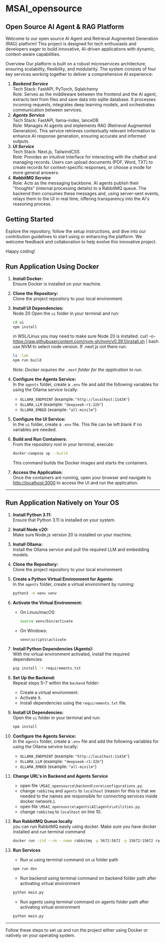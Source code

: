 # MSAI_opensource

## Open Source AI Agent & RAG Platform

Welcome to our open source AI Agent and Retrieval Augmented Generation (RAG) platform! This project is designed for tech enthusiasts and developers eager to build innovative, AI-driven applications with dynamic, context-aware capabilities.

Overview
Our platform is built on a robust microservices architecture, ensuring scalability, flexibility, and modularity. The system consists of four key services working together to deliver a comprehensive AI experience:

1. **_Backend Service_**<br>
   Tech Stack: FastAPI, PyTorch, Sqlalchemy<br>
   Role: Serves as the middleware between the frontend and the AI agent, extracts text from files and save data into sqlite database. It processes incoming requests, integrates deep learning models, and orchestrates communication between services.
2. **_Agents Service_**<br>
   Tech Stack: FastAPI, llama-index, lanceDB<br>
   Role: Manages AI agents and implements RAG (Retrieval Augmented Generation). This service retrieves contextually relevant information to enhance AI response generation, ensuring accurate and informed outputs.
3. **_UI Service_**<br>
   Tech Stack: Next.js, TailwindCSS<br>
   Role: Provides an intuitive interface for interacting with the chatbot and managing records. Users can upload documents (PDF, Word, TXT) to create records for context-specific responses, or choose a mode for more general answers.
4. **_RabbitMQ Service_**<br>
   Role: Acts as the messaging backbone. AI agents publish their "thoughts" (internal processing details) to a RabbitMQ queue. The backend then consumes these messages and, using server-sent events, relays them to the UI in real time, offering transparency into the AI's reasoning process.
   <br/>

## Getting Started

Explore the repository, follow the setup instructions, and dive into our contribution guidelines to start using or enhancing the platform. We welcome feedback and collaboration to help evolve this innovative project.

Happy coding!

## Run Application Using Docker

1. **Install Docker:**  
   Ensure Docker is installed on your machine.

2. **Clone the Repository:**  
   Clone the project repository to your local environment.

3. **Install UI Dependencies:**  
   Node 20
   Open the `ui` folder in your terminal and run:

   ```bash
   cd ui
   npm install
   ```
   in WSL/Linux you may need to make sure Node 20 is installed.
   curl -o- https://raw.githubusercontent.com/nvm-sh/nvm/v0.39.1/install.sh | bash
   use NVM to select node version. If .next js not there run:
   ```bash
   ls -lah
   npm run build
   ```

   _Note: Docker requires the `.next` folder for the application to run._

5. **Configure the Agents Service:**  
   In the `agents` folder, create a `.env` file and add the following variables for using the Ollama service locally:

   - `OLLAMA_ENDPOINT` (example: `"http://localhost:11434"`)
   - `OLLAMA_LLM` (example: `"deepseek-r1:32b"`)
   - `OLLAMA_EMBED` (example: `"all-minilm"`)

6. **Configure the UI Service:**  
   In the `ui` folder, create a `.env` file. This file can be left blank if no variables are needed.

7. **Build and Run Containers:**  
   From the repository root in your terminal, execute:

   ```bash
   docker-compose up --build
   ```

   This command builds the Docker images and starts the containers.

8. **Access the Application:**  
   Once the containers are running, open your browser and navigate to [http://localhost:3000](http://localhost:3000) to access the UI and run the application.

---

## Run Application Natively on Your OS

1. **Install Python 3.11:**  
   Ensure that Python 3.11 is installed on your system.

2. **Install Node v20:**  
   Make sure Node.js version 20 is installed on your machine.

3. **Install Ollama:**  
   Install the Ollama service and pull the required LLM and embedding models.

4. **Clone the Repository:**  
   Clone the project repository to your local environment.

5. **Create a Python Virtual Environment for Agents:**  
   In the `agents` folder, create a virtual environment by running:

   ```bash
   python3 -m venv venv
   ```

6. **Activate the Virtual Environment:**

   - On Linux/macOS:
     ```bash
     source venv/bin/activate
     ```
   - On Windows:
     ```bash
     venv\scripts\activate
     ```

7. **Install Python Dependencies (Agents):**  
   With the virtual environment activated, install the required dependencies:

   ```bash
   pip install -r requirements.txt
   ```

8. **Set Up the Backend:**  
   Repeat steps 5–7 within the `backend` folder:

   - Create a virtual environment.
   - Activate it.
   - Install dependencies using the `requirements.txt` file.

9. **Install UI Dependencies:**  
   Open the `ui` folder in your terminal and run:

   ```bash
   npm install
   ```

10. **Configure the Agents Service:**  
    In the `agents` folder, create a `.env` file and add the following variables for using the Ollama service locally:

    - `OLLAMA_ENDPOINT` (example: `"http://localhost:11434"`)
    - `OLLAMA_LLM` (example: `"deepseek-r1:32b"`)
    - `OLLAMA_EMBED` (example: `"all-minilm"`)

11. **Change URL's in Backend and Agents Service**

    - open file `\MSAI_opensource\backend\core\configurations.py`.
    - change `rabbitmq` and `agents` to `localhost` (reason for this is that we needed to the names are responsible for connecting services inside docker network.).
    - open file `\MSAI_opensource\agents\AI\agents\utilities.py`.
    - change `rabbitmq` to `localhost` on line 10.

12. **Run RabbitMQ Queue locally**  
    you can run RabbitMQ easily using docker. Make sure you have docker installed and run terminal command

    ```bash
    docker run -itd --rm --name rabbitmq -p 5672:5672 -p 15672:15672 rabbitmq:4.0-management
    ```

13. **Run Services**

    - Run ui using terminal command on ui folder path

    ```bash
    npm run dev
    ```

    - Run backend using terminal command on backend folder path after activating virtual environment

    ```bash
    python main.py
    ```

    - Run agents using terminal command on agents folder path after activating virtual environment

    ```bash
    python main.py
    ```

---

Follow these steps to set up and run the project either using Docker or natively on your operating system.
